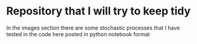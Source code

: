 # Repository that I will try to keep tidy
In the images section there are some stochastic processes that I have tested in the code here posted in python notebook format
